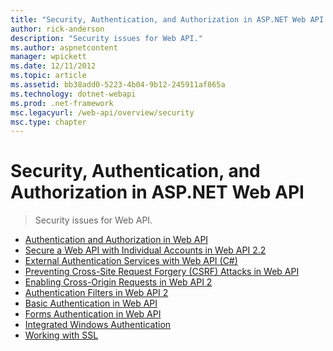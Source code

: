 ```yaml
---
title: "Security, Authentication, and Authorization in ASP.NET Web API | Microsoft Docs"
author: rick-anderson
description: "Security issues for Web API."
ms.author: aspnetcontent
manager: wpickett
ms.date: 12/11/2012
ms.topic: article
ms.assetid: bb38add0-5223-4b04-9b12-245911af865a
ms.technology: dotnet-webapi
ms.prod: .net-framework
msc.legacyurl: /web-api/overview/security
msc.type: chapter
---
```

Security, Authentication, and Authorization in ASP.NET Web API
====================
> Security issues for Web API.


- [Authentication and Authorization in Web API](authentication-and-authorization-in-aspnet-web-api.md)
- [Secure a Web API with Individual Accounts in Web API 2.2](individual-accounts-in-web-api.md)
- [External Authentication Services with Web API (C#)](external-authentication-services.md)
- [Preventing Cross-Site Request Forgery (CSRF) Attacks in Web API](preventing-cross-site-request-forgery-csrf-attacks.md)
- [Enabling Cross-Origin Requests in Web API 2](enabling-cross-origin-requests-in-web-api.md)
- [Authentication Filters in Web API 2](authentication-filters.md)
- [Basic Authentication in Web API](basic-authentication.md)
- [Forms Authentication in Web API](forms-authentication.md)
- [Integrated Windows Authentication](integrated-windows-authentication.md)
- [Working with SSL](working-with-ssl-in-web-api.md)